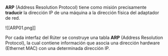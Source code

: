 **ARP** (Address Resolution Protocol) tiene como misión precisamente **traducir** la dirección IP de una máquina a la dirección física del adaptador de red.

![[ARP01.png]]

Por cada interfaz del Rúter se construye una tabla **ARP** (Address Resolution Protocol), la cual contiene información que asocia una dirección hardware (Ethernet MAC) con una determinada dirección IP.